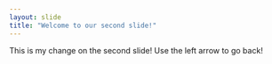 ```yaml
---
layout: slide
title: "Welcome to our second slide!"
---
```

This is my change on the second slide!
Use the left arrow to go back!
